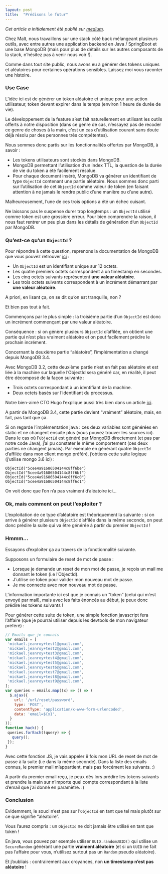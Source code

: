 ```yaml
---
layout: post
title:  "Prédisons le futur"
---
```


*Cet article a initialement été publié sur [medium](https://medium.com/nerds-malt/pr%C3%A9disons-le-futur-56c87ba1688b).*

Chez Malt, nous travaillons sur une stack côté back mélangeant plusieurs outils, avec entre autres une application backend en Java / SpringBoot et une base MongoDB (mais pour plus de détails sur les autres composants de la stack, n’hésitez pas à venir nous voir !).

Comme dans tout site public, nous avons eu à générer des tokens uniques et aléatoires pour certaines opérations sensibles.
Laissez moi vous raconter une histoire.

### Use Case

L’idée ici est de générer un token aléatoire et unique pour une action utilisateur, token devant expirer dans le temps (environ 1 heure de durée de vie).

Le développement de la feature s’est fait naturellement en utilisant les outils offerts à notre disposition (dans ce genre de cas, n’essayez pas de recoder ce genre de choses à la main, c’est un cas d’utilisation courant sans doute déjà résolu par des personnes très compétentes).

Nous sommes donc partis sur les fonctionnalités offertes par MongoDB, à savoir :
- Les tokens utilisateurs sont stockés dans MongoDB.
- MongoDB permettant l’utilisation d’un index TTL, la question de la durée de vie du token a été facilement résolue.
- Pour chaque document inséré, MongoDB va générer un identifiant de type `ObjectId` contenant une partie aléatoire. Nous sommes donc parti sur l’utilisation de cet `ObjectId` comme valeur de token (en faisant attention à ne jamais le rendre public d’une manière ou d’une autre).

Malheureusement, l’une de ces trois options a été un échec cuisant.

Ne laissons pas le suspense durer trop longtemps : un `ObjectId` utilisé comme token est une grossière erreur. Pour bien comprendre la raison, il nous faut rentrer un peu plus dans les détails de génération d’un `ObjectId` par MongoDB.

### Qu’est-ce qu’un `ObjectId` ?

Pour répondre à cette question, reprenons la documentation de MongoDB que vous pouvez retrouver [ici](https://docs.mongodb.com/manual/reference/method/ObjectId/) :

- Un `ObjectId` est un identifiant unique sur 12 octets.
- Les quatre premiers octets correspondent à un timestamp en secondes.
- Les cinq octets suivants représentent **une valeur aléatoire**.
- Les trois octets suivants correspondent à un incrément démarrant par **une valeur aléatoire**.

A priori, en lisant ça, on se dit qu’on est tranquille, non ?

Et bien pas tout à fait.

Commençons par le plus simple : la troisième partie d’un `ObjectId` est donc un incrément commençant par une valeur aléatoire.

Conséquence : si on génère plusieurs `ObjectId` d’affilée, on obtient une partie qui n’est plus vraiment aléatoire et on peut facilement prédire le prochain incrément.

Concernant la deuxième partie “aléatoire”, l’implémentation a changé depuis MongoDB 3.4.

Avec MongoDB 3.2, cette deuxième partie n’est en fait pas aléatoire et est liée à la machine sur laquelle l’ObjectId sera généré car, en réalité, il peut être décomposé de la façon suivante :
- Trois octets correspondant à un identifiant de la machine.
- Deux octets basés sur l’identifiant du processus.

Notre bien-aimé CTO Hugo l’explique aussi très bien dans un article [ici](https://eventuallycoding.com/2013/09/28/mongodb-utiliser-les-proprietes-de-vos-objectid-dans-vos-mapreduce/).

A partir de MongoDB 3.4, cette partie devient “vraiment” aléatoire, mais, en fait, pas tant que ça.

Si on regarde l’implémentation java : ces deux variables sont générées en static et ne changent ensuite plus (vous pouvez trouver les sources ici).
Dans le cas où l’`ObjectId` est généré par MongoDB directement (et pas par notre code Java), j’ai pu constater le même comportement (ces deux parties ne changent jamais). Par exemple en générant quatre `ObjectId` d’affilée dans mon client mongo préféré, j’obtiens cette suite logique (j’utilise mongo 3.6 ici) :

```
ObjectId("5cee4a91686504144c8ff6be")
ObjectId("5cee4a91686504144c8ff6bf")
ObjectId("5cee4a91686504144c8ff6c0")
ObjectId("5cee4a91686504144c8ff6c1")
```

On voit donc que l’on n’a pas vraiment d’aléatoire ici…

### Ok, mais comment on peut l’exploiter ?
L’exploitation de ce type d’aléatoire est théoriquement la suivante : si on arrive à générer plusieurs `ObjectId` d’affilée dans la même seconde, on peut donc prédire la suite qui va être générée à partir du premier `ObjectId` !

### Hmmm…

Essayons d’exploiter ça au travers de la fonctionnalité suivante.

Supposons un formulaire de reset de mot de passe :
- Lorsque je demande un reset de mon mot de passe, je reçois un mail me donnant le token (i.e l’ObjectId).
- J’utilise ce token pour valider mon nouveau mot de passe.
- Je me connecte avec mon nouveau mot de passe.

L’information importante ici est que je connais un “token” (celui qui m’est envoyé par mail), mais avec les faits énoncés au début, je peux donc prédire les tokens suivants !

Pour générer cette suite de token, une simple fonction javascript fera l’affaire (que je pourrai utiliser depuis les devtools de mon navigateur préféré) :

```js
// Emails que je connais
var emails = [
 'mickael.jeanroy+test1@gmail.com',
 'mickael.jeanroy+test2@gmail.com',
 'mickael.jeanroy+test3@gmail.com',
 'mickael.jeanroy+test4@gmail.com',
 'mickael.jeanroy+test5@gmail.com',
 'mickael.jeanroy+test6@gmail.com',
 'mickael.jeanroy+test7@gmail.com',
 'mickael.jeanroy+test8@gmail.com',
 'mickael.jeanroy+test9@gmail.com',
];
var queries = emails.map((x) => () => (
  $.ajax({
    url: '/url/reset/password',
    type: 'POST',
    contentType: 'application/x-www-form-urlencoded',
    data: 'email=${x}',
  }
));
function hack() {
 queries.forEach((query) => {
   query();
 });
}
```

Avec cette fonction JS, je vais appeler 9 fois mon URL de reset de mot de passe à la suite (i.e dans la même seconde). Dans la liste des emails connus, le premier mail m’appartient, mais pas forcément les suivants. :)

A partir du premier email reçu, je peux dès lors prédire les tokens suivants et prendre la main sur n’importe quel compte correspondant à la liste d’email que j’ai donné en paramètre. :)

### Conclusion

Evidemment, le souci n’est pas sur l’`ObjectId` en tant que tel mais plutôt sur ce que signifie “aléatoire”.

Vous l’aurez compris : un `ObjectId` ne doit jamais être utilisé en tant que token !

En java, vous pouvez par exemple utiliser `UUID.randomUUID()` qui utilise un `SecureRandom` générant une partie **vraiment aléatoire** (et si un `UUID` ne fait pas l’affaire pour vous, n’utilisez surtout pas un `Random` pseudo aléatoire).

Et j’oubliais : contrairement aux croyances, non **un timestamp n’est pas aléatoire** !
